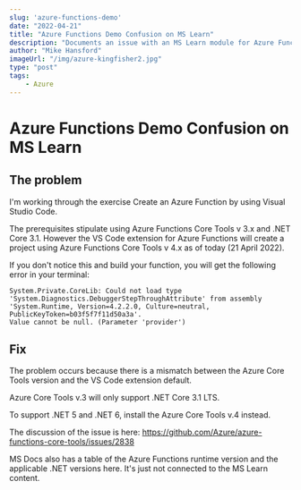 ```yaml
---
slug: 'azure-functions-demo'
date: "2022-04-21"
title: "Azure Functions Demo Confusion on MS Learn"
description: "Documents an issue with an MS Learn module for Azure Functions and the correct steps."
author: "Mike Hansford"
imageUrl: "/img/azure-kingfisher2.jpg"
type: "post"
tags:
    - Azure
---
```

# Azure Functions Demo Confusion on MS Learn
## The problem

I'm working through the exercise Create an Azure Function by using Visual Studio Code.

The prerequisites stipulate using Azure Functions Core Tools v 3.x and .NET Core 3.1. However the VS Code extension for Azure Functions will create a project using Azure Functions Core Tools v 4.x as of today (21 April 2022).

If you don't notice this and build your function, you will get the following error in your terminal:

```
System.Private.CoreLib: Could not load type 'System.Diagnostics.DebuggerStepThroughAttribute' from assembly 
'System.Runtime, Version=4.2.2.0, Culture=neutral, PublicKeyToken=b03f5f7f11d50a3a'. 
Value cannot be null. (Parameter 'provider')
```

## Fix

The problem occurs because there is a mismatch between the Azure Core Tools version and the VS Code extension default.

Azure Core Tools v.3 will only support .NET Core 3.1 LTS.

To support .NET 5 and .NET 6, install the Azure Core Tools v.4 instead.

The discussion of the issue is here: https://github.com/Azure/azure-functions-core-tools/issues/2838

MS Docs also has a table of the Azure Functions runtime version and the applicable .NET versions here. It's just not connected to the MS Learn content.